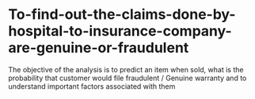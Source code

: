 # To-find-out-the-claims-done-by-hospital-to-insurance-company-are-genuine-or-fraudulent
The objective of the analysis is to predict an item when sold, what is the probability that customer would file fraudulent / Genuine warranty and to understand important factors associated with them
